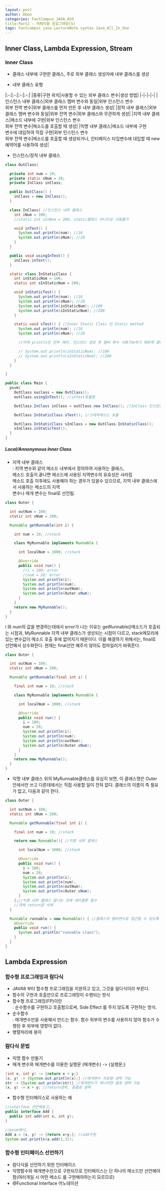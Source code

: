 ```yaml
---
layout: post
author: Dboo
categories: FastCampus_JAVA_AIO
title:Part2 - 객체지향 프로그래밍(5)
tags: Fastcampus java LectureNote syntax Java_All_In_One
---
```


## Inner Class, Lambda Expression, Stream

### Inner Class

- 클래스 내부에 구현한 클래스, 주로 외부 클래스 생성자에 내부 클래스를 생성

- 내부 클래스 유형

|:-:|:-:|:-:|:-:|
|종류|구현 위치|사용할 수 있는 외부 클래스 변수|생성 방법|
|-|-|-|-|
|인스턴스 내부 클래스|외부 클래스 멤버 변수와 동일|외부 인스턴스 변수<br>외부 전역 변수|외부 클래스를 먼저 만든 후 내부 클래스 생성|
|정적 내부 클래스|외부 클래스 멤버 변수와 동일|외부 전역 변수|외부 클래스와 무관하게 생성|
|지역 내부 클래스|메소드 내부에 구현|외부 인스턴스 변수<br>외부 전역 변수|메소드를 호출할 때 생성|
|익명 내부 클래스|메소드 내부에 구현<br>변수에 대입하여 직접 구현|외부 인스턴스 변수<br>외부 전역 변수|메소드를 호출할 때 생성되거나, 인터페이스 타입변수에 대입할 때 new예약어를 사용하여 생성|

- 인스턴스/정적 내부 클래스

~~~java
class OutClass{

  private int num = 10;
  private static sNum = 20;
  private InClass inClass;

  public OutClass() {
    inClass = new InClass();
  }

  class InClass{ //인스턴스 내부 클래스
    int iNum = 100;
    //static int sInNum = 200; static클래스 아니므로 사용불가

    void inTest() {
      System.out.println(num); //10
      System.out.println(sNum); //20
    }
  }

  public void usingInTest() {
    inClass.inTest();
  }

  static class InStaticClass {
    int inStaticNum = 100;
    static int sInStaticNum = 200;

    void inStaticTest() {
      System.out.println(num); //10
      System.out.println(sNum); //20
      System.out.println(inStaticNum); //100
      System.out.println(sInStaticNum); //200
    }

    static void sTest() { //Inner Static Class 안 Static method
      System.out.println(num); //10
      System.out.println(sNum); //20

      //아래 println은 전부 에러. 인스턴스 생성 후 멤버 변수 사용가능하기 때문에 클래스이름만으로 바로 호출은 안될것.

      // System.out.println(inStaticNum); //100
      // System.out.println(sInStaticNum); //200
    }
  }

}

public class Main {
  psvm{
    OutClass ouclass = new OutClass();
    outClass.usingInTest(); //inTest호출됨

    OutClass.InClass inClass = outClass.new InClass(); //InClass 인스턴스만들기 private아닐 때만 가능

    OutClass.InStaticClass.sTest(); //스태틱메소드 호출

    OutClass.InStaticClass sInClass = new OutClass.InStaticClass();
    sInClass.inStaticTest();
  }
}
~~~

##### Local/Annonymous Inner Class

- 지역 내부 클래스  
: 지역 변수와 같이 메소드 내부에서 정의하여 사용하는 클래스,  
메소드 호출이 끝나면 메소드에 사용된 지역변수의 유효성은 사라짐  
메소드 호출 이후에도 사용해야 하는 경우가 있을수 있으므로, 지역 내부 클래스에서 사용하는 메소드의 지역  
변수나 매개 변수는 final로 선언됨.

~~~java
class Outer {

  int outNum = 100;
  static int sNum = 200;

  Runnable getRunnable(int i) {

    int num = 10; //stack

    class MyRunnable implements Runnable {

      int localNum = 1000; //stack

      @Override
      public void run() {
        //i = 100; error
        //num = 20; error
        System.out.println(i);
        System.out.println(num);
        System.out.println(outNum);
        System.out.println(Outer.sNum);
      }
    }
    return new MyRunnable();
  }
}
~~~

i 와 num의 값을 변경하는데에서 error가 나는 이유는 getRunnable()메소드가 호출되는 시점과,
MyRunnable 지역 내부 클래스가 생성되는 시점이 다르고, stack메모리에 있는 변수값이 메소드 호출 후에
없어지기 때문이다.
이를 해결하기 위해서는, final로 선언해서 상수화한다. 현재는 final선언 해주지 않아도 컴파일러가 바꿔준다.

~~~java
class Outer {

  int outNum = 100;
  static int sNum = 200;

  Runnable getRunnable(final int i) {

    final int num = 10; //stack

    class MyRunnable implements Runnable {

      int localNum = 1000; //stack

      @Override
      public void run() {
        i = 100;
        num = 20;
        System.out.println(i);
        System.out.println(num);
        System.out.println(outNum);
        System.out.println(Outer.sNum);
      }
    }
    return new MyRunnable();
  }
}
~~~

- 익명 내부 클래스
위의 MyRunnable클래스를 유심히 보면, 이 클래스명은 Outer안에서만 쓰고 다른데에서는 직접 사용할 일이
전혀 없다. 클래스의 이름이 즉 필요가 없고, 다음과 같이 한다.

~~~java
class Outer {

  int outNum = 100;
  static int sNum = 200;

  Runnable getRunnable(final int i) {

    final int num = 10; //stack

    return new Runnable(){ //익명 내부 클래스

      int localNum = 1000; //stack

      @Override
      public void run() {
        i = 100;
        num = 20;
        System.out.println(i);
        System.out.println(num);
        System.out.println(outNum);
        System.out.println(Outer.sNum);
      }
    };//익명 내부 클래스 끝나는 곳에 세미콜론 필수
    //객체 return문 삭제
  }

  Runnable runnable = new Runnable() { //클래스의 멤버변수로 접근할 수 있도록 하는법
    @Override
    public void run() {
      System.out.println("runnable class");
    }
  }
}
~~~

## Lambda Expression

### 함수형 프로그래밍과 람다식

- JAVA8 부터 함수형 프로그래밍을 지원하고 있고, 그것을 람다식이라 부른다.
- 함수의 구현과 호출만으로 프로그래밍이 수행되는 방식
- 함수형 프로그래밍(FP)이란  
: 순수함수를 구현하고 호출함으로써, Side Effect 를 주지 않도록 구현하는 방식.
- 순수함수  
: 매개변수만을 사용해서 만드는 함수. 함수 외부의 변수를 사용하지 않아 함수가 수행된 후 외부에 영향이 없다.
- 병렬처리에 용이

### 람다식 문법

- 익명 함수 만들기
- 매개 변수와 매개변수를 이용한 실행문 (매개변수) -> {실행문;}
~~~java
(int x, int y) -> {return x + y;}
(x, y) -> {System.out.println(x);} //매개변수 자료형 생략 가능
str -> {System.out.prinln(str)} //매개변수가 하나이면 괄호 생략 가능
(x, y) -> x + y; //return생략, 중괄호 생략
~~~

- 함수형 인터페이스로 사용하는 예
~~~java
//interface 선언해놓고,
public interface Add {
  public int add(int x, int y);
}

//psvm에서,
Add a = (x, y) -> {return x+y;}; //add구현
System.out.println(a.add(2,3));
~~~

### 함수형 인터페이스 선언하기

- 람다식을 선언하기 위한 인터페이스
- 익명함수와 매개변수만으로 구현되므로 인터페이스는 단 하나의 메소드만 선언해야함(여러개일 시 어떤 메소드
를 구현해야하는지 모르므로)
- @Functional Interface 어노테이션
